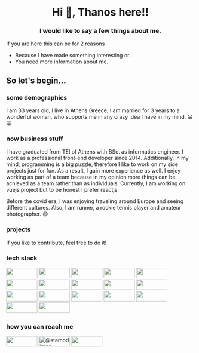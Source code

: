 <h1 align="center">Hi 👋, Thanos here!!</h1>
<h3 align="center">I would like to say a few things about me.</h3>
If you are here this can be for 2 reasons

 * Because I have made something interesting or..
 * You need more information about me.

## So let's begin...

### some demographics

I am 33 years old, I live in Athens Greece, I am married for 3 years to a wonderful woman, who supports me in any crazy idea I have in my mind. 😀😀

### now business stuff

I have graduated from TEI of Athens with BSc. as informatics engineer. I work as a professional front-end developer since 2014. Additionally, in my mind, programming is a big puzzle, therefore I like to work on my side projects just for fun. As a result, I gain more experience as well. I enjoy working as part of a team because in my opinion more things can be achieved as a team rather than as individuals. Currently, I am working on vuejs project but to be honest I prefer reactjs.

Before the covid era, I was enjoying traveling around Europe and seeing different cultures.
Also, I am runner, a rookie tennis player and amateur photographer. 😊

### projects
If you like to contribute, feel free to do it!

### tech stack 
<img src="https://img.shields.io/badge/React-20232A?style=for-the-badge&logo=react&logoColor=61DAFB" width="83" height="28"> <img src="https://img.shields.io/badge/Vue.js-35495E?style=for-the-badge&logo=vue.js&logoColor=4FC08D" width="83" height="28"> <img src="https://img.shields.io/badge/Bootstrap-563D7C?style=for-the-badge&logo=bootstrap&logoColor=white" width="83" height="28"> <img src="https://img.shields.io/badge/CSS3-1572B6?style=for-the-badge&logo=css3&logoColor=white" width="83" height="28"> <img src="https://img.shields.io/badge/JavaScript-323330?style=for-the-badge&logo=javascript&logoColor=F7DF1E" width="83" height="28"> <img src="https://img.shields.io/badge/TypeScript-007ACC?style=for-the-badge&logo=typescript&logoColor=white" width="83" height="28"> <img src="https://img.shields.io/badge/HTML5-E34F26?style=for-the-badge&logo=html5&logoColor=white" width="83" height="28"> <img src="https://img.shields.io/badge/next.js-000000?style=for-the-badge&logo=nextdotjs&logoColor=white" width="83" height="28"> <img src="https://img.shields.io/badge/Webpack-8DD6F9?style=for-the-badge&logo=Webpack&logoColor=white" width="83" height="28"> <img src="https://img.shields.io/badge/Node.js-339933?style=for-the-badge&logo=nodedotjs&logoColor=white" width="83" height="28"> <img src="https://img.shields.io/badge/npm-CB3837?style=for-the-badge&logo=npm&logoColor=white" width="83" height="28"> <img src="https://img.shields.io/badge/Jest-C21325?style=for-the-badge&logo=jest&logoColor=white" width="83" height="28"> <img src="https://img.shields.io/badge/Express.js-000000?style=for-the-badge&logo=express&logoColor=white" width="83" height="28"> <img src="https://img.shields.io/badge/Sass-CC6699?style=for-the-badge&logo=sass&logoColor=white" width="83" height="28"> <img src="https://img.shields.io/badge/jQuery-0769AD?style=for-the-badge&logo=jquery&logoColor=white" width="83" height="28"> <img src="https://img.shields.io/badge/Git-F05032?style=for-the-badge&logo=git&logoColor=white" width="83" height="28"> <img src="https://img.shields.io/badge/storybook-FF4785?style=for-the-badge&logo=storybook&logoColor=white" width="83" height="28">


### how you can reach me

<a href="https://www.linkedin.com/in/stamodimos-thanos" target="blank"><img align="center" src="https://img.shields.io/badge/LinkedIn-0077B5?style=for-the-badge&logo=linkedin&logoColor=white" width="83" height="28"  /></a> <a href="https://twitter.com/@stamodimos" target="blank"><img align="center" src="https://img.shields.io/badge/Twitter-1DA1F2?style=for-the-badge&logo=twitter&logoColor=white" alt="@stamodimos" width="83" height="28"/></a> <a href="mailto:th.stamod@gmail.com" target="blank"><img align="center" src="https://img.shields.io/badge/Gmail-D14836?style=for-the-badge&logo=gmail&logoColor=white" width="83" height="28"/></a>
